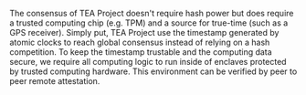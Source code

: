 The consensus of TEA Project doesn't require hash power but does require a trusted computing chip (e.g. TPM) and a source for true-time (such as a GPS receiver). Simply put, TEA Project use the timestamp generated by atomic clocks to reach global consensus instead of relying on a hash competition. To keep the timestamp trustable and the computing data secure, we require all computing logic to run inside of enclaves protected by trusted computing hardware. This environment can be verified by peer to peer remote attestation.